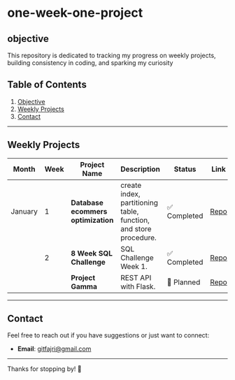 # one-week-one-project

## objective
This repository is dedicated to tracking my progress on weekly projects, building consistency in coding, and sparking my curiosity


## Table of Contents
1. [Objective](#objective)
2. [Weekly Projects](#weekly-projects)
3. [Contact](#contact)

---

## Weekly Projects

| Month | Week | Project Name          | Description                         | Status        | Link         |
|-------|------|-----------------------|-------------------------------------|---------------|--------------|
|January| 1    | **Database ecommers optimization**     | create index, partitioning table, function, and store procedure.  | ✅ Completed  | [Repo](https://github.com/fajri-yanti/database-optimization-ecommers)    |
|       | 2    | **8 Week SQL Challenge**      | SQL Challenge Week 1.        | ✅ Completed | [Repo](https://github.com/fajri-yanti/8-week-sql-challenge)   |
|       |      | **Project Gamma**     | REST API with Flask.               | 🚧 Planned    | [Repo](#)    |


---

## Contact
Feel free to reach out if you have suggestions or just want to connect:
- **Email**: gitfajri@gmail.com

---

Thanks for stopping by! 🚀


